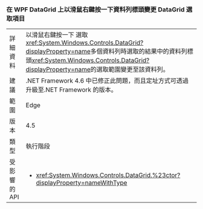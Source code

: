 ### <a name="right-clicking-on-a-wpf-datagrid-row-header-changes-the-datagrid-selection"></a>在 WPF DataGrid 上以滑鼠右鍵按一下資料列標頭變更 DataGrid 選取項目

|   |   |
|---|---|
|詳細資料|以滑鼠右鍵按一下 選取<xref:System.Windows.Controls.DataGrid?displayProperty=name>多個資料列時選取的結果中的資料列標頭<xref:System.Windows.Controls.DataGrid?displayProperty=name>的選取範圍變更至該資料列。|
|建議|.NET Framework 4.6 中已修正此問題，而且定址方式可透過升級至.NET Framework 的版本。|
|範圍|Edge|
|版本|4.5|
|類型|執行階段|
|受影響的 API|<ul><li><xref:System.Windows.Controls.DataGrid.%23ctor?displayProperty=nameWithType></li></ul>|

